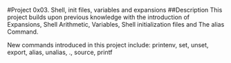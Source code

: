 #Project 0x03. Shell, init files, variables and expansions ##Description This project builds upon previous knowledge with the introduction of Expansions, Shell Arithmetic, Variables, Shell initialization files and The alias Command.



New commands introduced in this project include: printenv, set, unset, export, alias, unalias, ., source, printf
